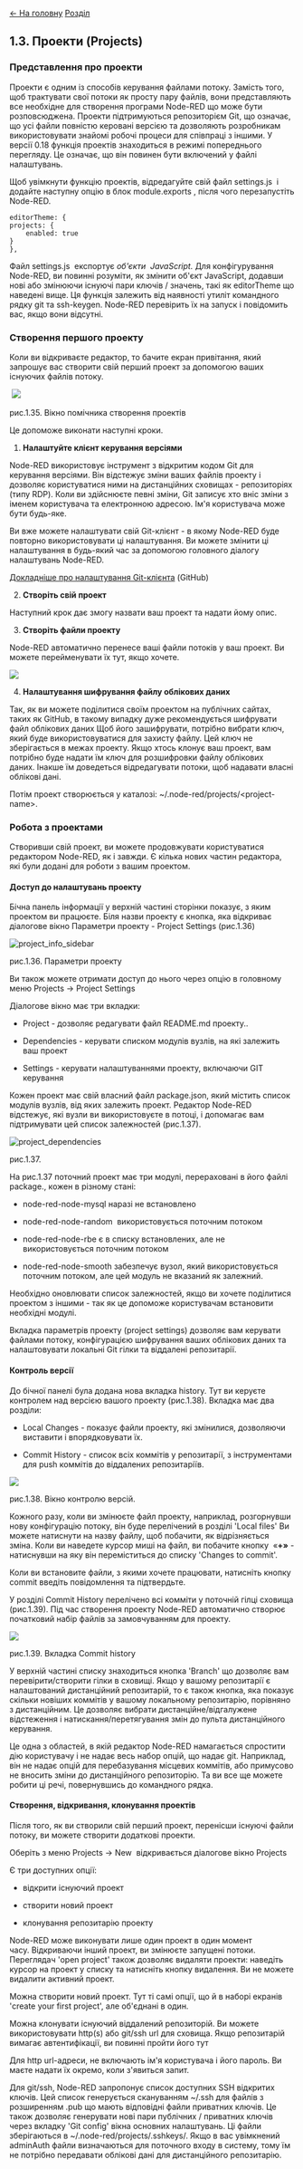 [<- На головну](../)  [Розділ](README.md)

## 1.3. Проекти (Projects)

### Представлення про проекти 

Проекти є одним із способів керування файлами потоку. Замість того, щоб трактувати свої потоки як просту пару файлів, вони представляють все необхідне для створення програми Node-RED що може бути розповсюджена. Проекти підтримуються репозиторієм Git, що означає, що усі файли повністю керовані версією та дозволяють розробникам використовувати знайомі робочі процеси для співпраці з іншими. У версії 0.18 функція проектів знаходиться в режимі попереднього перегляду. Це означає, що він повинен бути включений у файлі налаштувань.

Щоб увімкнути функцію проектів, відредагуйте свій файл settings.js  і додайте наступну опцію в блок module.exports , після чого перезапустіть Node-RED.

```
editorTheme: {
projects: {
	enabled: true
}
},
```

Файл settings.js  експортує *об\'єкти*  *JavaScript.* Для конфігурування Node-RED, ви повинні розуміти, як змінити об\'єкт JavaScript, додавши нові або змінюючи існуючі пари ключів / значень, такі як editorTheme що наведені вище. Ця функція залежить від наявності утиліт командного рядку git та ssh-keygen. Node-RED перевірить їх на запуск і повідомить вас, якщо вони відсутні.

### Створення першого проекту 

Коли ви відкриваєте редактор, то бачите екран привітання, який запрошує вас створити свій перший проект за допомогою ваших існуючих файлів потоку.

 ![](media/1_35.png)

рис.1.35. Вікно помічника створення проектів

Це допоможе виконати наступні кроки.

1.  **Налаштуйте клієнт керування версіями**

Node-RED використовує інструмент з відкритим кодом Git для керування версіями. Він відстежує зміни ваших файлів проекту і дозволяє користуватися ними на дистанційних сховищах - репозиторіях (типу RDP). Коли ви здійснюєте певні зміни, Git записує хто вніс зміни з іменем користувача та електронною адресою. Ім\'я користувача може бути будь-яке.

Ви вже можете налаштувати свій Git-клієнт - в якому Node-RED буде повторно використовувати ці налаштування. Ви можете змінити ці налаштування в будь-який час за допомогою головного діалогу налаштувань Node-RED.

[Докладніше про налаштування Git-клієнта](https://help.github.com/articles/set-up-git/#setting-up-git) (GitHub)

2.  **Створіть свій проект**

Наступний крок дає змогу назвати ваш проект та надати йому опис.

3.  **Створіть файли проекту**

Node-RED автоматично перенесе ваші файли потоків у ваш проект. Ви можете перейменувати їх тут, якщо хочете.

![](media/1_35_1.png)

4.  **Налаштування шифрування файлу облікових даних**

Так, як ви можете поділитися своїм проектом на публічних сайтах, таких як GitHub, в такому випадку дуже рекомендується шифрувати файл облікових даних Щоб його зашифрувати, потрібно вибрати ключ, який буде використовуватися для захисту файлу. Цей ключ не зберігається в межах проекту. Якщо хтось клонує ваш проект, вам потрібно буде надати їм ключ для розшифровки файлу облікових даних. Інакше їм доведеться відредагувати потоки, щоб надавати власні облікові дані.

Потім проект створюється у каталозі: \~/.node-red/projects/\<project-name\>.

### Робота з проектами 

Створивши свій проект, ви можете продовжувати користуватися редактором Node-RED, як і завжди. Є кілька нових частин редактора, які були додані для роботи з вашим проектом.

#### Доступ до налаштувань проекту 

Бічна панель інформації у верхній частині сторінки показує, з яким проектом ви працюєте. Біля назви проекту є кнопка, яка відкриває діалогове вікно Параметри проекту - Project Settings (рис.1.36)

![project\_info\_sidebar](media/1_36.png)

рис.1.36. Параметри проекту

Ви також можете отримати доступ до нього через опцію в головному меню Projects -\> Project Settings 

Діалогове вікно має три вкладки:

-   Project - дозволяє редагувати файл README.md проекту..

-   Dependencies - керувати списком модулів вузлів, на які залежить ваш проект

-   Settings - керувати налаштуваннями проекту, включаючи GIT керування

Кожен проект має свій власний файл package.json, який містить список модулів вузлів, від яких залежить проект. Редактор Node-RED відстежує, які вузли ви використовуєте в потоці, і допомагає вам підтримувати цей список залежностей (рис.1.37).

![project\_dependencies](media/1_37.png)

рис.1.37.

На рис.1.37 поточний проект має три модулі, перераховані в його файлі package., кожен в різному стані:

-   node-red-node-mysql наразі не встановлено

-   node-red-node-random  використовується поточним потоком

-   node-red-node-rbe є в списку встановлених, але не використовується поточним потоком

-   node-red-node-smooth забезпечує вузол, який використовується поточним потоком, але цей модуль не вказаний як залежний.

Необхідно оновлювати список залежностей, якщо ви хочете поділитися проектом з іншими - так як це допоможе користувачам встановити необхідні модулі.

Вкладка параметрів проекту (project settings) дозволяє вам керувати файлами потоку, конфігурацією шифрування ваших облікових даних та налаштовувати локальні Git гілки та віддалені репозитарії.

#### Контроль версії 

До бічної панелі була додана нова вкладка history. Тут ви керуєте контролем над версією вашого проекту (рис.1.38). Вкладка має два розділи:

-   Local Changes - показує файли проекту, які змінилися, дозволяючи виставити і впорядковувати їх.

-   Commit History - список всіх коммітів у репозитарії, з інструментами для push коммітів до віддалених репозитаріїв.

![](media/1_38.png)

рис.1.38. Вікно контролю версій.

Кожного разу, коли ви змінюєте файл проекту, наприклад, розгорнувши нову конфігурацію потоку, він буде перелічений в розділі 'Local files' Ви можете натиснути на назву файлу, щоб побачити, як відрізняється зміна. Коли ви наведете курсор миші на файл, ви побачите кнопку  «**+»** - натиснувши на яку він переміститься до списку 'Changes to commit'.

Коли ви встановите файли, з якими хочете працювати, натисніть кнопку commit введіть повідомлення та підтвердьте.

У розділі Commit History перелічено всі комміти у поточній гілці сховища (рис.1.39). Під час створення проекту Node-RED автоматично створює початковий набір файлів за замовчуванням для проекту.

![](media/1_39.png)

рис.1.39. Вкладка Commit history

У верхній частині списку знаходиться кнопка 'Branch' що дозволяє вам перевірити/створити гілки в сховищі. Якщо у вашому репозитарії є налаштований дистанційний репозитарій, то є також кнопка, яка показує скільки новіших коммітів у вашому локальному репозитарію, порівняно з дистанційним. Це дозволяє вибрати дистанційне/відгалужене відстеження і натискання/перетягування змін до пульта дистанційного керування.

Це одна з областей, в якій редактор Node-RED намагається спростити дію користувачу і не надає весь набор опцій, що надає git. Наприклад, він не надає опцій для перебазування місцевих коммітів, або примусово не вносить зміни до дистанційного репозиторію. Та ви все ще можете робити ці речі, повернувшись до командного рядка.

#### Створення, відкривання, клонування проектів 

Після того, як ви створили свій перший проект, перенісши існуючі файли потоку, ви можете створити додаткові проекти.

Оберіть з меню Projects -\> New  відкривається діалогове вікно Projects

Є три доступних опції:

-   відкрити існуючий проект

-   створити новий проект

-   клонування репозитарію проекту

Node-RED може виконувати лише один проект в один момент часу. Відкриваючи інший проект, ви змінюєте запущені потоки. Переглядач 'open project' також дозволяє видаляти проекти: наведіть курсор на проект у списку та натисніть кнопку видалення. Ви не можете видалити активний проект.

Можна створити новий проект. Тут ті самі опції, що й в наборі екранів  'create your first project', але об'єднані в один.

Можна клонувати існуючий віддалений репозиторій. Ви можете використовувати http(s) або git/ssh url для сховища. Якщо репозитарій вимагає автентифікації, ви повинні пройти його тут

Для http url-адреси, не включають ім'я користувача і його пароль. Ви маєте надати їх окремо, коли з'явиться запит.

Для git/ssh, Node-RED запропонує список доступних SSH відкритих ключів. Цей список генерується скануванням \~/.ssh для файлів з розширенням .pub що мають відповідні файли приватних ключів. Це також дозволяє генерувати нові пари публічних / приватних ключів через вкладку 'Git config' вікна основних налаштувань. Ці файли зберігаються в \~/.node-red/projects/.sshkeys/. Якщо в вас увімкнений adminAuth файли визначаються для поточного входу в систему, тому їм не потрібно передавати облікові дані для дистанційного репозитарію.

# 

